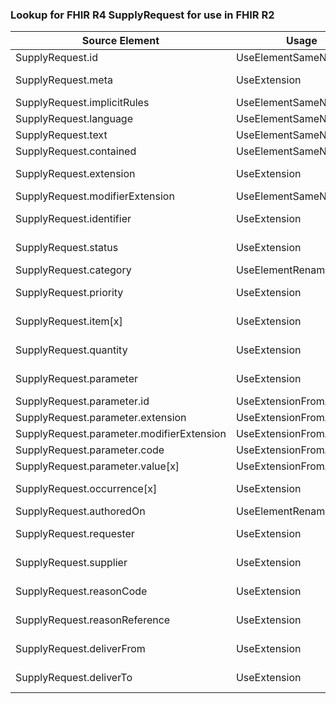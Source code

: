 ### Lookup for FHIR R4 SupplyRequest for use in FHIR R2

| Source Element | Usage | Target |
| -------------- | ----- | ------ |
| SupplyRequest.id | UseElementSameName | SupplyRequest.id |
| SupplyRequest.meta | UseExtension | http://hl7.org/fhir/4.0/StructureDefinition/extension-SupplyRequest.meta |
| SupplyRequest.implicitRules | UseElementSameName | SupplyRequest.implicitRules |
| SupplyRequest.language | UseElementSameName | SupplyRequest.language |
| SupplyRequest.text | UseElementSameName | SupplyRequest.text |
| SupplyRequest.contained | UseElementSameName | SupplyRequest.contained |
| SupplyRequest.extension | UseExtension | http://hl7.org/fhir/4.0/StructureDefinition/extension-SupplyRequest.extension |
| SupplyRequest.modifierExtension | UseElementSameName | SupplyRequest.modifierExtension |
| SupplyRequest.identifier | UseExtension | http://hl7.org/fhir/4.0/StructureDefinition/extension-SupplyRequest.identifier |
| SupplyRequest.status | UseExtension | http://hl7.org/fhir/4.0/StructureDefinition/extension-SupplyRequest.status |
| SupplyRequest.category | UseElementRenamed | SupplyRequest.kind |
| SupplyRequest.priority | UseExtension | http://hl7.org/fhir/4.0/StructureDefinition/extension-SupplyRequest.priority |
| SupplyRequest.item[x] | UseExtension | http://hl7.org/fhir/4.0/StructureDefinition/extension-SupplyRequest.item |
| SupplyRequest.quantity | UseExtension | http://hl7.org/fhir/4.0/StructureDefinition/extension-SupplyRequest.quantity |
| SupplyRequest.parameter | UseExtension | http://hl7.org/fhir/4.0/StructureDefinition/extension-SupplyRequest.parameter |
| SupplyRequest.parameter.id | UseExtensionFromAncestor | - |
| SupplyRequest.parameter.extension | UseExtensionFromAncestor | - |
| SupplyRequest.parameter.modifierExtension | UseExtensionFromAncestor | - |
| SupplyRequest.parameter.code | UseExtensionFromAncestor | - |
| SupplyRequest.parameter.value[x] | UseExtensionFromAncestor | - |
| SupplyRequest.occurrence[x] | UseExtension | http://hl7.org/fhir/4.0/StructureDefinition/extension-SupplyRequest.occurrence |
| SupplyRequest.authoredOn | UseElementRenamed | SupplyRequest.date |
| SupplyRequest.requester | UseExtension | http://hl7.org/fhir/4.0/StructureDefinition/extension-SupplyRequest.requester |
| SupplyRequest.supplier | UseExtension | http://hl7.org/fhir/4.0/StructureDefinition/extension-SupplyRequest.supplier |
| SupplyRequest.reasonCode | UseExtension | http://hl7.org/fhir/4.0/StructureDefinition/extension-SupplyRequest.reasonCode |
| SupplyRequest.reasonReference | UseExtension | http://hl7.org/fhir/4.0/StructureDefinition/extension-SupplyRequest.reasonReference |
| SupplyRequest.deliverFrom | UseExtension | http://hl7.org/fhir/4.0/StructureDefinition/extension-SupplyRequest.deliverFrom |
| SupplyRequest.deliverTo | UseExtension | http://hl7.org/fhir/4.0/StructureDefinition/extension-SupplyRequest.deliverTo |
